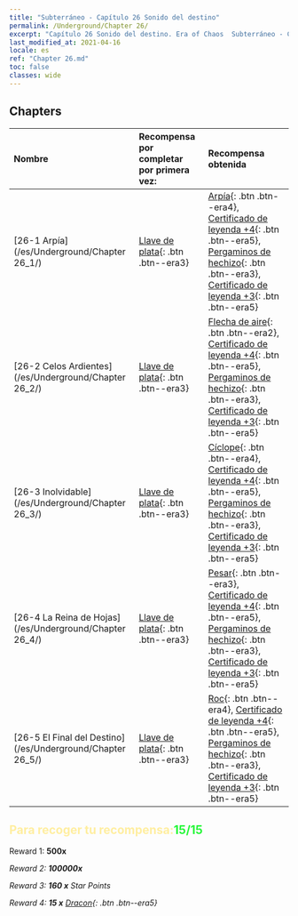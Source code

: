 ```yaml
---
title: "Subterráneo - Capítulo 26 Sonido del destino"
permalink: /Underground/Chapter 26/
excerpt: "Capítulo 26 Sonido del destino. Era of Chaos  Subterráneo - Capítulo 26. Sonido del destino"
last_modified_at: 2021-04-16
locale: es
ref: "Chapter 26.md"
toc: false
classes: wide
---
```


## Chapters

  | Nombre |  Recompensa por completar por primera vez: | Recompensa obtenida |
  |:------------|:------------|:------------| 
  | [26-1 Arpía](/es/Underground/Chapter 26_1/) | [Llave de plata](/es/Items/con_693/){: .btn .btn--era3} | [Arpía](/es/Items/unt_245/){: .btn .btn--era4}, [Certificado de leyenda +4](/es/Items/mat_95/){: .btn .btn--era5}, [Pergaminos de hechizo](/es/Items/con_694/){: .btn .btn--era3}, [Certificado de leyenda +3](/es/Items/mat_88/){: .btn .btn--era5} |
  | [26-2 Celos Ardientes](/es/Underground/Chapter 26_2/) | [Llave de plata](/es/Items/con_693/){: .btn .btn--era3} | [Flecha de aire](/es/Items/her_449/){: .btn .btn--era2}, [Certificado de leyenda +4](/es/Items/mat_95/){: .btn .btn--era5}, [Pergaminos de hechizo](/es/Items/con_694/){: .btn .btn--era3}, [Certificado de leyenda +3](/es/Items/mat_88/){: .btn .btn--era5} |
  | [26-3 Inolvidable](/es/Underground/Chapter 26_3/) | [Llave de plata](/es/Items/con_693/){: .btn .btn--era3} | [Cíclope](/es/Items/unt_222/){: .btn .btn--era4}, [Certificado de leyenda +4](/es/Items/mat_95/){: .btn .btn--era5}, [Pergaminos de hechizo](/es/Items/con_694/){: .btn .btn--era3}, [Certificado de leyenda +3](/es/Items/mat_88/){: .btn .btn--era5} |
  | [26-4 La Reina de Hojas](/es/Underground/Chapter 26_4/) | [Llave de plata](/es/Items/con_693/){: .btn .btn--era3} | [Pesar](/es/Items/her_458/){: .btn .btn--era3}, [Certificado de leyenda +4](/es/Items/mat_95/){: .btn .btn--era5}, [Pergaminos de hechizo](/es/Items/con_694/){: .btn .btn--era3}, [Certificado de leyenda +3](/es/Items/mat_88/){: .btn .btn--era5} |
  | [26-5 El Final del Destino](/es/Underground/Chapter 26_5/) | [Llave de plata](/es/Items/con_693/){: .btn .btn--era3} | [Roc](/es/Items/unt_221/){: .btn .btn--era4}, [Certificado de leyenda +4](/es/Items/mat_95/){: .btn .btn--era5}, [Pergaminos de hechizo](/es/Items/con_694/){: .btn .btn--era3}, [Certificado de leyenda +3](/es/Items/mat_88/){: .btn .btn--era5} |


## <span style="color: #ffeea0">Para recoger tu recompensa:</span><span style="color: #27f73a">15/15</span>

 Reward 1:  **500x** <i class="fas fa-gem"/>

 Reward 2:  **100000x** <i class="fas fa-coins"/>

 Reward 3: **160 x** Star Points

 Reward 4: **15 x** [Dracon](/es/Items/her_387/){: .btn .btn--era5}

